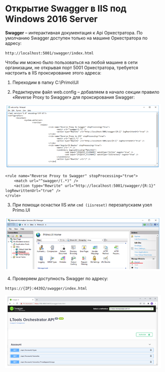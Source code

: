 # Открытие Swagger в IIS под Windows 2016 Server

**Swagger** – интерактивная документация к Api Оркестратора. По умолчанию Swagger доступен только на машине Оркестратора по адресу: 

`http://localhost:5001/swagger/index.html`

Чтобы им можно было пользоваться на любой машине в сети организации, не открывая порт 5001 Оркестратора, требуется настроить в IIS проксирование этого адреса:

1.	Переходим в папку C:\Primo\UI

2.	Редактируем файл web.config – добавляем в начало секции <rules/> правило «Reverse Proxy to Swagger» для проксирования Swagger:

![](../../../../orchestrator-new/resources/install/windows/additional-components-win/swagger-iis-1.PNG)

```
<rule name="Reverse Proxy to Swagger" stopProcessing="true">
	<match url="^swagger/(.*)" />
	<action type="Rewrite" url="http://localhost:5001/swagger/{R:1}" logRewrittenUrl="true" />
</rule>
```
3. При помощи оснастки IIS или `cmd (iisreset)` перезапускаем узел Primo.UI

![](../../../../orchestrator-new/resources/install/windows/additional-components-win/swagger-iis-2.PNG)

4. Проверяем доступность Swagger по адресу:

`https://{IP}:44392/swagger/index.html`

![](../../../../orchestrator-new/resources/install/windows/additional-components-win/swagger-iis-3.PNG)
